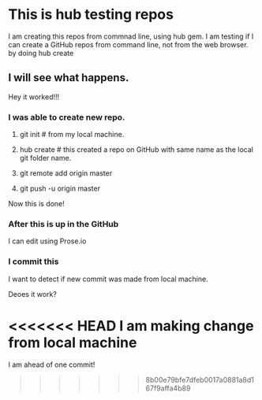 # This is hub testing repos

I am creating this repos from commnad line, using hub gem.
I am testing if I can create a GitHub repos from command line, not from the web browser.
by doing hub create

## I will see what happens.

Hey it worked!!!

### I was able to create new repo.

1. git init    # from my local machine.

1. hub create  # this created a repo on GitHub with same name as the local git folder name.  

1. git remote add origin master 

1. git push -u origin master

Now this is done! 

### After this is up in the GitHub

I can edit using Prose.io

### I commit this

I want to detect if new commit was made from local machine.

Deoes it work?

<<<<<<< HEAD
I am making change from local machine
=======
I am ahead of one commit!
>>>>>>> 8b00e79bfe7dfeb0017a0881a8d167f9affa4b89
